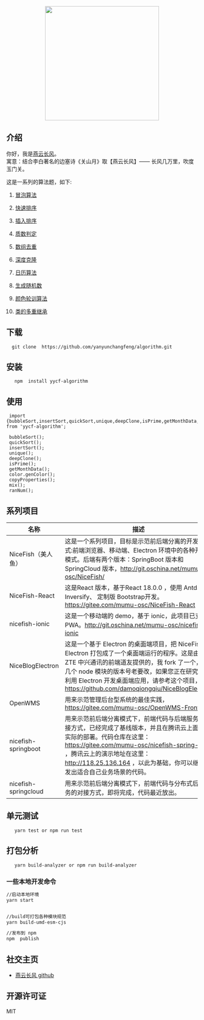<p align="center">
    <img width="300" src="src/assets/img/yanyunchangfeng.png">
</p>

##  介绍
你好，我是[燕云长风](https://yanyunchangfeng.github.io)。  
寓意：结合李白著名的边塞诗《关山月》取【燕云长风】—— 长风几万里，吹度玉门关。

这是一系列的算法题，如下:

1. [冒泡算法](src/utils/bubble-sort/index.ts)   

2. [快速排序](src/utils/quick-sort/index.ts) 

3. [插入排序](src/utils/insert-sort/index.ts)

4. [质数判定](src/utils/is-prime/index.ts)

5. [数组去重](src/utils/unique/index.ts)

6. [深度克隆](src/utils/deep-clone/index.ts)

7. [日历算法](src/utils/calendar-algorithm/index.ts)

8. [生成随机数](src/utils/random-number/index.ts)

9. [颜色轮训算法](src/utils/color-util/index.ts)

10. [类的多重继承](src/utils/multi-inherit/index.ts)

## 下载
```
  git clone  https://github.com/yanyunchangfeng/algorithm.git
```

## 安装
```
   npm  install yycf-algorithm
```
## 使用

```
 import {bubbleSort,insertSort,quickSort,unique,deepClone,isPrime,getMonthData,genColor,copyProperties,mix} from 'yycf-algorithm';
 
 bubbleSort();
 quickSort();
 insertSort();
 unique();
 deepClone();
 isPrime();
 getMonthData();
 color.genColor();
 copyProperties();
 mix();
 ranNum();

```
## 系列项目

|  名称   | 描述  |
|  ----  | ----  |
| NiceFish（美人鱼）  | 这是一个系列项目，目标是示范前后端分离的开发模式:前端浏览器、移动端、Electron 环境中的各种开发模式。后端有两个版本：SpringBoot 版本和 SpringCloud 版本，http://git.oschina.net/mumu-osc/NiceFish/ |
| NiceFish-React  |  这是React 版本，基于React 18.0.0 ，使用 Antd、Inversify、 定制版 Bootstrap开发。  https://gitee.com/mumu-osc/NiceFish-React|
| nicefish-ionic  | 这是一个移动端的 demo，基于 ionic，此项目已支持 PWA。http://git.oschina.net/mumu-osc/nicefish-ionic |
| NiceBlogElectron  | 这是一个基于 Electron 的桌面端项目，把 NiceFish 用 Electron 打包成了一个桌面端运行的程序。这是由 ZTE 中兴通讯的前端道友提供的，我 fork 了一个，有几个 node 模块的版本号老要改，如果您正在研究如何利用 Electron 开发桌面端应用，请参考这个项目，https://github.com/damoqiongqiu/NiceBlogElectron|
| OpenWMS  | 用来示范管理后台型系统的最佳实践，https://gitee.com/mumu-osc/OpenWMS-Frontend|
| nicefish-springboot  | 用来示范前后端分离模式下，前端代码与后端服务的对接方式，已经完成了基线版本，并且在腾讯云上面做了实际的部署。代码仓库在这里： https://gitee.com/mumu-osc/nicefish-spring-boot ，腾讯云上的演示地址在这里： http://118.25.136.164 ，以此为基础，你可以继续开发出适合自己业务场景的代码。|
| nicefish-springcloud  | 用来示范前后端分离模式下，前端代码与分布式后端服务的对接方式，即将完成，代码最近放出。|                                                            

## 单元测试

```
   yarn test or npm run test 
```    

## 打包分析

```
   yarn build-analyzer or npm run build-analyzer  
```    

### 一些本地开发命令

~~~bash
//启动本地环境
yarn start


//build可打包各种模块规范
yarn build-umd-esm-cjs

//发布到 npm
npm  publish
~~~
## 社交主页
* [燕云长风 github](https://github.com/yanyunchangfeng)


## 开源许可证

MIT